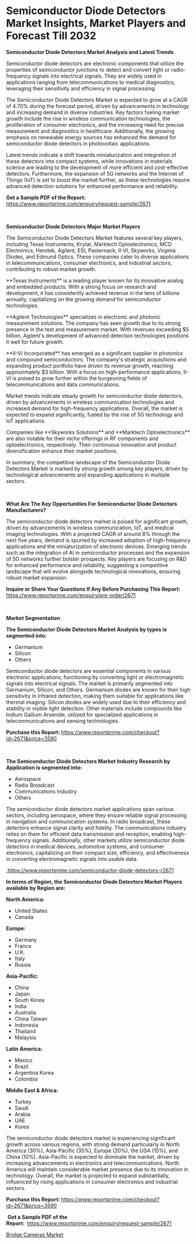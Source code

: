 <p><h1>Semiconductor Diode Detectors Market Insights, Market Players and Forecast Till 2032</h1></p><p><strong>Semiconductor Diode Detectors Market Analysis and Latest Trends</strong></p>
<p><p>Semiconductor diode detectors are electronic components that utilize the properties of semiconductor junctions to detect and convert light or radio-frequency signals into electrical signals. They are widely used in applications ranging from telecommunications to medical diagnostics, leveraging their sensitivity and efficiency in signal processing. </p><p>The Semiconductor Diode Detectors Market is expected to grow at a CAGR of 4.70% during the forecast period, driven by advancements in technology and increasing demand in diverse industries. Key factors fueling market growth include the rise in wireless communication technologies, the proliferation of consumer electronics, and the increasing need for precise measurement and diagnostics in healthcare. Additionally, the growing emphasis on renewable energy sources has enhanced the demand for semiconductor diode detectors in photovoltaic applications. </p><p>Latest trends indicate a shift towards miniaturization and integration of these detectors into compact systems, while innovations in materials science are leading to the development of more efficient and cost-effective detectors. Furthermore, the expansion of 5G networks and the Internet of Things (IoT) is set to boost the market further, as these technologies require advanced detection solutions for enhanced performance and reliability.</p></p>
<p><strong>Get a Sample PDF of the Report:&nbsp;</strong> <a href="https://www.reportprime.com/enquiry/request-sample/2671?utm_campaign=3284&utm_medium=2&utm_source=Github&utm_content=ia&utm_term=18032025&utm_id=semiconductor-diode-detectors">https://www.reportprime.com/enquiry/request-sample/2671</a></p>
<p>&nbsp;</p>
<p><strong>Semiconductor Diode Detectors Major Market Players</strong></p>
<p><p>The Semiconductor Diode Detectors Market features several key players, including Texas Instruments, Krytar, Marktech Optoelectronics, MCD Electronics, Herotek, Agilent, ESI, Pasternack, II-VI, Skyworks, Virginia Diodes, and Edmund Optics. These companies cater to diverse applications in telecommunications, consumer electronics, and industrial sectors, contributing to robust market growth.</p><p>**Texas Instruments** is a leading player known for its innovative analog and embedded products. With a strong focus on research and development, it has consistently achieved revenue in the tens of billions annually, capitalizing on the growing demand for semiconductor technologies.</p><p>**Agilent Technologies** specializes in electronic and photonic measurement solutions. The company has seen growth due to its strong presence in the test and measurement market. With revenues exceeding $5 billion, Agilent's development of advanced detection technologies positions it well for future growth.</p><p>**II-VI Incorporated** has emerged as a significant supplier in photonics and compound semiconductors. The company's strategic acquisitions and expanding product portfolio have driven its revenue growth, reaching approximately $3 billion. With a focus on high-performance applications, II-VI is poised to grow further within the burgeoning fields of telecommunications and data communications.</p><p>Market trends indicate steady growth for semiconductor diode detectors, driven by advancements in wireless communication technologies and increased demand for high-frequency applications. Overall, the market is expected to expand significantly, fueled by the rise of 5G technology and IoT applications.</p><p>Companies like **Skyworks Solutions** and **Marktech Optoelectronics** are also notable for their niche offerings in RF components and optoelectronics, respectively. Their continuous innovation and product diversification enhance their market positions. </p><p>In summary, the competitive landscape of the Semiconductor Diode Detectors Market is marked by strong growth among key players, driven by technological advancements and expanding applications in multiple sectors.</p></p>
<p>&nbsp;</p>
<p><strong>What Are The Key Opportunities For Semiconductor Diode Detectors Manufacturers?</strong></p>
<p><p>The semiconductor diode detectors market is poised for significant growth, driven by advancements in wireless communication, IoT, and medical imaging technologies. With a projected CAGR of around 8% through the next five years, demand is spurred by increased adoption of high-frequency applications and the miniaturization of electronic devices. Emerging trends such as the integration of AI in semiconductor processes and the expansion of 5G networks further bolster prospects. Key players are focusing on R&D for enhanced performance and reliability, suggesting a competitive landscape that will evolve alongside technological innovations, ensuring robust market expansion.</p></p>
<p><strong>Inquire or Share Your Questions If Any Before Purchasing This Report:</strong> <a href="https://www.reportprime.com/enquiry/pre-order/2671?utm_campaign=3284&utm_medium=2&utm_source=Github&utm_content=ia&utm_term=18032025&utm_id=semiconductor-diode-detectors">https://www.reportprime.com/enquiry/pre-order/2671</a></p>
<p>&nbsp;</p>
<p><strong>Market Segmentation</strong></p>
<p><strong>The Semiconductor Diode Detectors Market Analysis by types is segmented into:</strong></p>
<p><ul><li>Germanium</li><li>Silicon</li><li>Others</li></ul></p>
<p><p>Semiconductor diode detectors are essential components in various electronic applications, functioning by converting light or electromagnetic signals into electrical signals. The market is primarily segmented into Germanium, Silicon, and Others. Germanium diodes are known for their high sensitivity in infrared detection, making them suitable for applications like thermal imaging. Silicon diodes are widely used due to their efficiency and stability in visible light detection. Other materials include compounds like Indium Gallium Arsenide, utilized for specialized applications in telecommunications and sensing technologies.</p></p>
<p><strong>Purchase this Report:&nbsp;</strong><a href="https://www.reportprime.com/checkout?id=2671&price=3590&utm_campaign=3284&utm_medium=2&utm_source=Github&utm_content=ia&utm_term=18032025&utm_id=semiconductor-diode-detectors">https://www.reportprime.com/checkout?id=2671&price=3590</a></p>
<p>&nbsp;</p>
<p><strong>The Semiconductor Diode Detectors Market Industry Research by Application is segmented into:</strong></p>
<p><ul><li>Aerospace</li><li>Radio Broadcast</li><li>Communications Industry</li><li>Others</li></ul></p>
<p><p>The semiconductor diode detectors market applications span various sectors, including aerospace, where they ensure reliable signal processing in navigation and communication systems. In radio broadcast, these detectors enhance signal clarity and fidelity. The communications industry relies on them for efficient data transmission and reception, enabling high-frequency signals. Additionally, other markets utilize semiconductor diode detectors in medical devices, automotive systems, and consumer electronics, capitalizing on their compact size, efficiency, and effectiveness in converting electromagnetic signals into usable data.</p></p>
<p><a href="https://www.reportprime.com/semiconductor-diode-detectors-r2671?utm_campaign=3284&utm_medium=2&utm_source=Github&utm_content=ia&utm_term=18032025&utm_id=semiconductor-diode-detectors">&nbsp;https://www.reportprime.com/semiconductor-diode-detectors-r2671</a></p>
<p><strong>In terms of Region, the Semiconductor Diode Detectors Market Players available by Region are:</strong></p>
<p>
    <p> <strong> North America: </strong>
        <ul>
            <li>United States</li>
            <li>Canada</li>
        </ul>
        </p> 
    <p> <strong> Europe: </strong>
        <ul>
            <li>Germany</li>
            <li>France</li>
            <li>U.K.</li>
            <li>Italy</li>
            <li>Russia</li>
        </ul>
        </p> 
    <p> <strong> Asia-Pacific: </strong>
        <ul>
            <li>China</li>
            <li>Japan</li>
            <li>South Korea</li>
            <li>India</li>
            <li>Australia</li>
            <li>China Taiwan</li>
            <li>Indonesia</li>
            <li>Thailand</li>
            <li>Malaysia</li>
        </ul>
        </p> 
    <p> <strong> Latin America: </strong>
        <ul>
            <li>Mexico</li>
            <li>Brazil</li>
            <li>Argentina Korea</li>
            <li>Colombia</li>
        </ul>
        </p> 
    <p> <strong> Middle East & Africa: </strong>
        <ul>
            <li>Turkey</li>
            <li>Saudi</li>
            <li>Arabia</li>
            <li>UAE</li>
            <li>Korea</li>
        </ul>
    </p>
    </p>
<p><p>The semiconductor diode detectors market is experiencing significant growth across various regions, with strong demand particularly in North America (30%), Asia-Pacific (35%), Europe (20%), the USA (15%), and China (10%). Asia-Pacific is expected to dominate the market, driven by increasing advancements in electronics and telecommunications. North America will maintain considerable market presence due to its innovation in technology. Overall, the market is projected to expand substantially, influenced by rising applications in consumer electronics and industrial sectors.</p></p>
<p><strong>Purchase this Report: </strong><a href="https://www.reportprime.com/checkout?id=2671&price=3590&utm_campaign=3284&utm_medium=2&utm_source=Github&utm_content=ia&utm_term=18032025&utm_id=semiconductor-diode-detectors">https://www.reportprime.com/checkout?id=2671&price=3590</a></p>
<p>&nbsp;<strong>Get a Sample PDF of the Report:&nbsp;&nbsp;</strong><a href="https://www.reportprime.com/enquiry/request-sample/2671?utm_campaign=3284&utm_medium=2&utm_source=Github&utm_content=ia&utm_term=18032025&utm_id=semiconductor-diode-detectors">https://www.reportprime.com/enquiry/request-sample/2671</a></p>
<p><strong></strong></p>
<p><p><a href="https://github.com/viohlbrenksf/Market-Research-Report-List-1/blob/main/bridge-cameras-market.md?utm_campaign=3284&utm_medium=2&utm_source=Github&utm_content=ia&utm_term=18032025&utm_id=semiconductor-diode-detectors">Bridge Cameras Market</a></p></p>